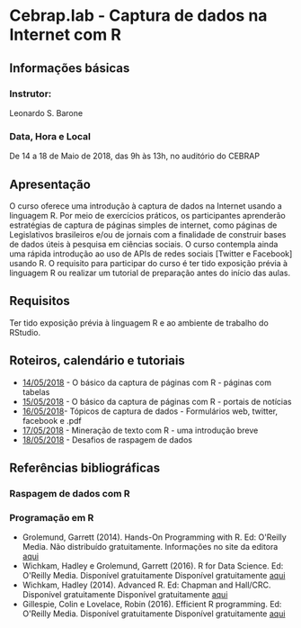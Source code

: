 #  Cebrap.lab - Captura de dados na Internet com R

## Informações básicas

### Instrutor: 
	
Leonardo S. Barone

### Data, Hora e Local

De 14 a 18 de Maio de 2018, das 9h às 13h, no auditório do CEBRAP

## Apresentação
O curso oferece uma introdução à captura de dados na Internet usando a linguagem R. Por meio de exercícios práticos, os participantes aprenderão estratégias de captura de páginas simples de internet, como páginas de Legislativos brasileiros e/ou de jornais com a finalidade de construir bases de dados úteis à pesquisa em ciências sociais. O curso contempla ainda uma rápida introdução ao uso de APIs de redes sociais [Twitter e Facebook] usando R. O requisito para participar do curso é ter tido exposição prévia à linguagem R ou realizar um tutorial de preparação antes do início das aulas.

## Requisitos
Ter tido exposição prévia à linguagem R e ao ambiente de trabalho do RStudio.

## Roteiros, calendário e tutoriais

- [14/05/2018](https://github.com/leobarone/cebrap_lab_raspagem_r/blob/master/roteiros/roteiro20180514.md) - O básico da captura de páginas com R - páginas com tabelas
- [15/05/2018](https://github.com/leobarone/cebrap_lab_raspagem_r/blob/master/roteiros/roteiro20180515.md) - O básico da captura de páginas com R - portais de notícias
- [16/05/2018](https://github.com/leobarone/cebrap_lab_raspagem_r/blob/master/roteiros/roteiro20180516.md)- Tópicos de captura de dados - Formulários web, twitter, facebook e .pdf
- [17/05/2018](https://github.com/leobarone/cebrap_lab_raspagem_r/blob/master/roteiros/roteiro20180517.md) - Mineração de texto com R - uma introdução breve
- [18/05/2018](https://github.com/leobarone/cebrap_lab_raspagem_r/blob/master/roteiros/roteiro20180518.md) - Desafios de raspagem de dados

## Referências bibliográficas 

### Raspagem de dados com R

### Programação em R

- Grolemund, Garrett (2014). Hands-On Programming with R. Ed: O'Reilly Media. Não distribuído gratuitamente. Informações no site da editora [aqui](http://shop.oreilly.com/product/0636920028574.do)
- Wichkam, Hadley e Grolemund, Garrett (2016). R for Data Science. Ed: O'Reilly Media. Disponível gratuitamente Disponível gratuitamente [aqui](http://r4ds.had.co.nz/data-visualisation.html)
- Wichkam, Hadley (2014). Advanced R. Ed: Chapman and Hall/CRC. Disponível gratuitamente Disponível gratuitamente [aqui](http://adv-r.had.co.nz/)
- Gillespie, Colin e Lovelace, Robin (2016). Efficient R programming. Ed: O'Reilly Media. Disponível gratuitamente Disponível gratuitamente [aqui](https://csgillespie.github.io/efficientR/)

